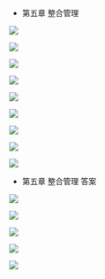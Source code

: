 * 第五章 整合管理

![](http://p1.bpimg.com/567571/3aa0a2b6ccc00fb8.jpg)



![](http://p1.bpimg.com/567571/0066f60dcaf32098.png)



![](http://p1.bpimg.com/567571/dd9fe3d44bafb1d5.jpg)


![](http://p1.bqimg.com/567571/790f3c875e34596c.jpg)


![](http://p1.bqimg.com/567571/c9a775ef36dea15f.jpg)


![](http://i1.piimg.com/567571/81b46fc8e2c32277.jpg)


![](http://p1.bqimg.com/567571/fb68d2b33bcad0c2.jpg)


![](http://p1.bpimg.com/567571/c8e3ee183ce7596a.jpg)


![](http://i1.piimg.com/567571/017d27ede13a7d96.jpg)






* 第五章 整合管理    答案




![](http://i1.piimg.com/567571/a6ca6487f8baf3ef.jpg)


![](http://p1.bpimg.com/567571/ae9867089f4d3afd.jpg)


![](http://i1.piimg.com/567571/ebbada38a5e5e70f.jpg)


![](http://p1.bqimg.com/567571/466b1be78558ab77.jpg)


![](http://p1.bqimg.com/567571/5e6d7d06475958e4.jpg)













```




```

